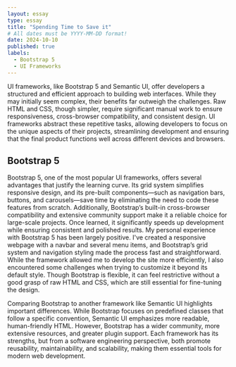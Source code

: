 ```yaml
---
layout: essay
type: essay
title: "Spending Time to Save it"
# All dates must be YYYY-MM-DD format!
date: 2024-10-10
published: true
labels:
  - Bootstrap 5
  - UI Frameworks
---
```


UI frameworks, like Bootstrap 5 and Semantic UI, offer developers a structured and efficient approach to building web interfaces. While they may initially seem complex, their benefits far outweigh the challenges. Raw HTML and CSS, though simpler, require significant manual work to ensure responsiveness, cross-browser compatibility, and consistent design. UI frameworks abstract these repetitive tasks, allowing developers to focus on the unique aspects of their projects, streamlining development and ensuring that the final product functions well across different devices and browsers.

## Bootstrap 5

Bootstrap 5, one of the most popular UI frameworks, offers several advantages that justify the learning curve. Its grid system simplifies responsive design, and its pre-built components—such as navigation bars, buttons, and carousels—save time by eliminating the need to code these features from scratch. Additionally, Bootstrap’s built-in cross-browser compatibility and extensive community support make it a reliable choice for large-scale projects. Once learned, it significantly speeds up development while ensuring consistent and polished results.
My personal experience with Bootstrap 5 has been largely positive. I've created a responsive webpage with a navbar and several menu items, and Bootstrap’s grid system and navigation styling made the process fast and straightforward. While the framework allowed me to develop the site more efficiently, I also encountered some challenges when trying to customize it beyond its default style. Though Bootstrap is flexible, it can feel restrictive without a good grasp of raw HTML and CSS, which are still essential for fine-tuning the design.

Comparing Bootstrap to another framework like Semantic UI highlights important differences. While Bootstrap focuses on predefined classes that follow a specific convention, Semantic UI emphasizes more readable, human-friendly HTML. However, Bootstrap has a wider community, more extensive resources, and greater plugin support. Each framework has its strengths, but from a software engineering perspective, both promote reusability, maintainability, and scalability, making them essential tools for modern web development.
